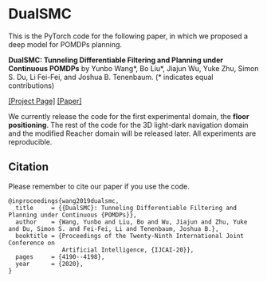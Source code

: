# DualSMC
This is the PyTorch code for the following paper, in which we proposed a deep model for POMDPs planning.

**DualSMC: Tunneling Differentiable Filtering and Planning under Continuous POMDPs** by Yunbo Wang*, Bo Liu*, Jiajun Wu, Yuke Zhu, Simon S. Du, Li Fei-Fei, and Joshua B. Tenenbaum. (* indicates equal contributions)

[[Project Page]](http://people.csail.mit.edu/yunbo/dualsmc/) [[Paper]](https://www.ijcai.org/Proceedings/2020/0579.pdf)


We currently release the code for the first experimental domain, the **floor positioning**. The rest of the code for the 3D light-dark navigation domain and the modified Reacher domain will be released later. All experiments are reproducible.

## Citation
Please remember to cite our paper if you use the code.
```
@inproceedings{wang2019dualsmc,
  title     = {{DualSMC}: Tunneling Differentiable Filtering and Planning under Continuous {POMDPs}},
  author    = {Wang, Yunbo and Liu, Bo and Wu, Jiajun and Zhu, Yuke and Du, Simon S. and Fei-Fei, Li and Tenenbaum, Joshua B.},
  booktitle = {Proceedings of the Twenty-Ninth International Joint Conference on
               Artificial Intelligence, {IJCAI-20}},
  pages     = {4190--4198},
  year      = {2020},
}
```

